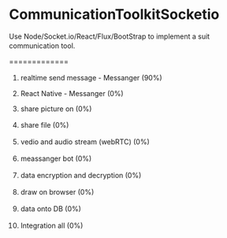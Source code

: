 # CommunicationToolkitSocketio
Use Node/Socket.io/React/Flux/BootStrap to implement a suit communication tool.　　

=============
1. realtime send message - Messanger (90%)　　

2. React Native - Messanger (0%)

2. share picture on (0%)  

3. share file (0%)　　

4. vedio and audio stream (webRTC) (0%)　　

5. meassanger bot (0%)　　

6. data encryption and decryption (0%)　　

7. draw on browser (0%)　　

8. data onto DB (0%)　　

9. Integration all (0%)　　


